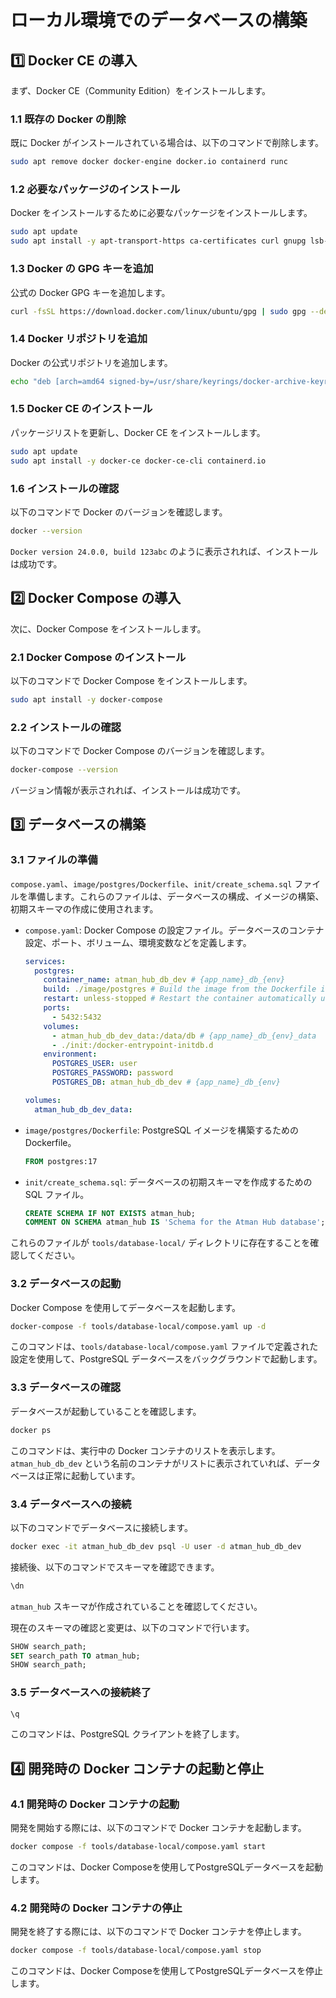 # ローカル環境でのデータベースの構築

## 1️⃣ Docker CE の導入

まず、Docker CE（Community Edition）をインストールします。

### 1.1 既存の Docker の削除

既に Docker がインストールされている場合は、以下のコマンドで削除します。

```bash
sudo apt remove docker docker-engine docker.io containerd runc
```

### 1.2 必要なパッケージのインストール

Docker をインストールするために必要なパッケージをインストールします。

```bash
sudo apt update
sudo apt install -y apt-transport-https ca-certificates curl gnupg lsb-release
```

### 1.3 Docker の GPG キーを追加

公式の Docker GPG キーを追加します。

```bash
curl -fsSL https://download.docker.com/linux/ubuntu/gpg | sudo gpg --dearmor -o /usr/share/keyrings/docker-archive-keyring.gpg
```

### 1.4 Docker リポジトリを追加

Docker の公式リポジトリを追加します。

```bash
echo "deb [arch=amd64 signed-by=/usr/share/keyrings/docker-archive-keyring.gpg] https://download.docker.com/linux/ubuntu $(lsb_release -cs) stable" | sudo tee /etc/apt/sources.list.d/docker.list > /dev/null
```

### 1.5 Docker CE のインストール

パッケージリストを更新し、Docker CE をインストールします。

```bash
sudo apt update
sudo apt install -y docker-ce docker-ce-cli containerd.io
```

### 1.6 インストールの確認

以下のコマンドで Docker のバージョンを確認します。

```bash
docker --version
```

`Docker version 24.0.0, build 123abc` のように表示されれば、インストールは成功です。

## 2️⃣ Docker Compose の導入

次に、Docker Compose をインストールします。

### 2.1 Docker Compose のインストール

以下のコマンドで Docker Compose をインストールします。

```bash
sudo apt install -y docker-compose
```

### 2.2 インストールの確認

以下のコマンドで Docker Compose のバージョンを確認します。

```bash
docker-compose --version
```

バージョン情報が表示されれば、インストールは成功です。

## 3️⃣ データベースの構築

### 3.1 ファイルの準備

`compose.yaml`、`image/postgres/Dockerfile`、`init/create_schema.sql` ファイルを準備します。これらのファイルは、データベースの構成、イメージの構築、初期スキーマの作成に使用されます。

- `compose.yaml`: Docker Compose の設定ファイル。データベースのコンテナ設定、ポート、ボリューム、環境変数などを定義します。

  ```yaml
  services:
    postgres:
      container_name: atman_hub_db_dev # {app_name}_db_{env}
      build: ./image/postgres # Build the image from the Dockerfile in the image/postgres directory
      restart: unless-stopped # Restart the container automatically unless it was explicitly stopped
      ports:
        - 5432:5432
      volumes:
        - atman_hub_db_dev_data:/data/db # {app_name}_db_{env}_data
        - ./init:/docker-entrypoint-initdb.d
      environment:
        POSTGRES_USER: user
        POSTGRES_PASSWORD: password
        POSTGRES_DB: atman_hub_db_dev # {app_name}_db_{env}

  volumes:
    atman_hub_db_dev_data:
  ```

- `image/postgres/Dockerfile`: PostgreSQL イメージを構築するための Dockerfile。

  ```dockerfile
  FROM postgres:17
  ```

- `init/create_schema.sql`: データベースの初期スキーマを作成するための SQL ファイル。

  ```sql
  CREATE SCHEMA IF NOT EXISTS atman_hub;
  COMMENT ON SCHEMA atman_hub IS 'Schema for the Atman Hub database';
  ```

これらのファイルが `tools/database-local/` ディレクトリに存在することを確認してください。

### 3.2 データベースの起動

Docker Compose を使用してデータベースを起動します。

```bash
docker-compose -f tools/database-local/compose.yaml up -d
```

このコマンドは、`tools/database-local/compose.yaml` ファイルで定義された設定を使用して、PostgreSQL データベースをバックグラウンドで起動します。

### 3.3 データベースの確認

データベースが起動していることを確認します。

```bash
docker ps
```

このコマンドは、実行中の Docker コンテナのリストを表示します。`atman_hub_db_dev` という名前のコンテナがリストに表示されていれば、データベースは正常に起動しています。

### 3.4 データベースへの接続

以下のコマンドでデータベースに接続します。

```bash
docker exec -it atman_hub_db_dev psql -U user -d atman_hub_db_dev
```

接続後、以下のコマンドでスキーマを確認できます。

```sql
\dn
```

`atman_hub` スキーマが作成されていることを確認してください。

現在のスキーマの確認と変更は、以下のコマンドで行います。

```sql
SHOW search_path;
SET search_path TO atman_hub;
SHOW search_path;
```

### 3.5 データベースへの接続終了

```bash
\q
```

このコマンドは、PostgreSQL クライアントを終了します。

## 4️⃣ 開発時の Docker コンテナの起動と停止

### 4.1 開発時の Docker コンテナの起動

開発を開始する際には、以下のコマンドで Docker コンテナを起動します。

```bash
docker compose -f tools/database-local/compose.yaml start
```

このコマンドは、Docker Composeを使用してPostgreSQLデータベースを起動します。

### 4.2 開発時の Docker コンテナの停止

開発を終了する際には、以下のコマンドで Docker コンテナを停止します。

```bash
docker compose -f tools/database-local/compose.yaml stop
```

このコマンドは、Docker Composeを使用してPostgreSQLデータベースを停止します。
